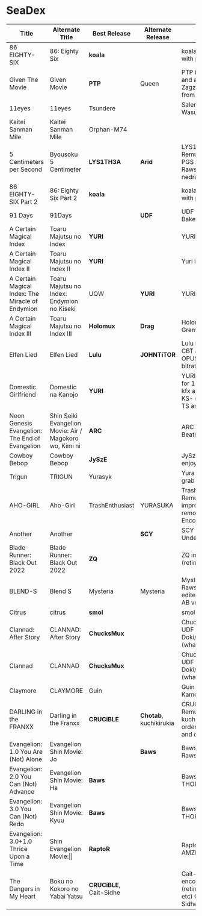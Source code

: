 # SeaDex

|                       Title                        |                      Alternate Title                      |        Best Release        |     Alternate Release      |                                                                Notes                                                                 |                                            Comparisons                                             |
|  ------------------------------------------------  |  -------------------------------------------------------  |  ------------------------  |  ------------------------  |  ----------------------------------------------------------------------------------------------------------------------------------  |  ------------------------------------------------------------------------------------------------  |
|  86 EIGHTY-SIX                                     |  86: Eighty Six                                           |  **koala**                 |                            |  koala is sam+modified Kantai with partial timing preservation                                                                       |  ['https://slow.pics/c/JiDBLhGL', 'https://slow.pics/c/QASEUo5o', 'https://rentry.co/8cgri']       |
|  Given The Movie                                   |  Given Movie                                              |  **PTP**                   |  Queen                     |  PTP is JPN BD Remux+Queen and all official subs Queen is Zagzad+CR restyled and TS from Anarchy                                     |  ['https://slow.pics/c/2xsNVQ56']                                                                  |
|  11eyes                                            |  11eyes                                                   |  Tsundere                  |                            |  Salender+modified FTV-Wasurenai                                                                                                     |  ['https://www.diffchecker.com/juNpOVc0', 'https://slow.pics/c/mrMH5ZXO']                          |
|  Kaitei Sanman Mile                                |  Kaitei Sanman Mile                                       |  Orphan-M74                |                            |                                                                                                                                      |  ['']                                                                                              |
|  5 Centimeters per Second                          |  Byousoku 5 Centimeter                                    |  **LYS1TH3A**              |  **Arid**                  |  LYS1TH3A is ITA BD Remux+Arid, nedragrevev, and PGS Arid is Beatrice-Raws+Modified Akai (TS from nedragrevev)                       |  ['https://slow.pics/c/7Tqe50EQ', 'https://slow.pics/c/g2zjrneg']                                  |
|  86 EIGHTY-SIX Part 2                              |  86: Eighty Six Part 2                                    |  **koala**                 |                            |  koala is sam+modified Kantai with partial timing preservation                                                                       |  ['https://slow.pics/c/JiDBLhGL', 'https://slow.pics/c/QASEUo5o', 'https://rentry.co/8cgri']       |
|  91 Days                                           |  91Days                                                   |                            |  **UDF**                   |  UDF is Beatrice-Raws + Mafia & Bakemono & Koby subs.                                                                                |  ['https://slow.pics/c/ERWxO68r']                                                                  |
|  A Certain Magical Index                           |  Toaru Majutsu no Index                                   |  **YURI**                  |                            |  YURI is sergey+CTR                                                                                                                  |  ['https://slow.pics/c/tkl65fYs']                                                                  |
|  A Certain Magical Index II                        |  Toaru Majutsu no Index II                                |  **YURI**                  |                            |  Yuri is sergey+UTW-Mazui                                                                                                            |  ['https://slow.pics/c/IsQ0LcHm']                                                                  |
|  A Certain Magical Index: The Miracle of Endymion  |  Toaru Majutsu no Index: Endymion no Kiseki               |  UQW                       |  **YURI**                  |  YURI is sergey+UTW                                                                                                                  |  ['https://slow.pics/c/046k5ZMh']                                                                  |
|  A Certain Magical Index III                       |  Toaru Majutsu no Index III                               |  **Holomux**               |  **Drag**                  |  Holomux is UQW+GJM and Gremlin Drag is VCB+GJM.                                                                                     |  ['https://slow.pics/c/5sIGu933']                                                                  |
|  Elfen Lied                                        |  Elfen Lied                                               |  **Lulu**                  |  **JOHNTiTOR**             |  Lulu is Kawaiika-Raws+fixed CBT JOHNTiTOR is Lulu with OPUS, however uses a low bitrate for the dub                                 |  ['https://slow.pics/c/08BwbdsU']                                                                  |
|  Domestic Girlfriend                               |  Domestic na Kanojo                                       |  **YURI**                  |                            |  YURI is Seicher+Smoke (DDY for 1-6, -KS- with DDY OP/ED kfx and font styling for 7-12) -KS- subs are HIDIVE with added TS and QC    |  ['https://slow.pics/c/Dtkkjgp6', 'https://slow.pics/c/3IknjD7v']                                  |
|  Neon Genesis Evangelion: The End of Evangelion    |  Shin Seiki Evangelion Movie: Air / Magokoro wo, Kimi ni  |  **ARC**                   |                            |  ARC is Beatrice+Sephirotic/Commie                                                                                                   |  ['']                                                                                              |
|  Cowboy Bebop                                      |  Cowboy Bebop                                             |  **JySzE**                 |                            |  JySzE is ITBD encode + options enjoyings                                                                                            |  ['']                                                                                              |
|  Trigun                                            |  TRIGUN                                                   |  Yurasyk                   |                            |  Yura is 720p dvd upscale so grab from rutracker.                                                                                    |  ['']                                                                                              |
|  AHO-GIRL                                          |  Aho-Girl                                                 |  TrashEnthusiast           |  YURASUKA                  |  TrashEnthusiast is JPN BD Remux+restyled Chihiro with improved TS and honorifics removed YURASUKA is JPN BD Encode+TrashEnthusiast  |  ['https://slow.pics/c/akDm3PYj', 'https://slow.pics/c/p7P9T1yj']                                  |
|  Another                                           |  Another                                                  |                            |  **SCY**                   |  SCY is Beatrice-Raws+modified Underwater                                                                                            |  ['https://slow.pics/c/1dHdtNaG', 'https://slow.pics/c/A6nDrixJ']                                  |
|  Blade Runner: Black Out 2022                      |  Blade Runner: Black Out 2022                             |  **ZQ**                    |                            |  ZQ includes SCY subtitles (retimed official subs)                                                                                   |  ['https://slow.pics/c/oTRPxewU']                                                                  |
|  BLEND-S                                           |  Blend S                                                  |  Mysteria                  |  Mysteria                  |  Mysteria is Beatrice-Raws+DDY(E1-9) CR (E10-12) edited, redone TS, Nii-sama OP AB version has patch applied                         |  ['https://slow.pics/c/8yZCtxe2']                                                                  |
|  Citrus                                            |  citrus                                                   |  **smol**                  |                            |  smol is JPN BD encode+Chihiro                                                                                                       |  ['https://slow.pics/c/zxWxf6uK']                                                                  |
|  Clannad: After Story                              |  CLANNAD: After Story                                     |  **ChucksMux**             |                            |  ChucksMux is Okay-Raws+UDF UDF subs are Doki/joseole99i/JySzE/Akai/UDF (what the)                                                   |  ['https://slow.pics/c/YRWRdA3U']                                                                  |
|  Clannad                                           |  CLANNAD                                                  |  **ChucksMux**             |                            |  ChucksMux is Okay-Raws+UDF UDF subs are Doki/joseole99i/JySzE/Akai/UDF (what the)                                                   |  ['https://slow.pics/c/nBI8XumP']                                                                  |
|  Claymore                                          |  CLAYMORE                                                 |  Guin                      |                            |  Guin is Beatrice-Raws+CTR-Kametsu                                                                                                   |  ['https://slow.pics/c/cdzgmhjb', 'https://slow.pics/c/esWNEuuP']                                  |
|  DARLING in the FRANXX                             |  Darling in the Franxx                                    |  **CRUCiBLE**              |  **Chotab**, kuchikirukia  |  CRUCiBLE is JPN BD Remux+Chotab and PGS kuchikirukia is Chotab with ordered chapters, FLAC debloat, and dub removal                 |  ['https://slow.pics/c/FvoTOPtZ']                                                                  |
|  Evangelion: 1.0 You Are (Not) Alone               |  Evangelion Shin Movie: Jo                                |                            |  **Baws**                  |  Baws is Beatrice-Raws+modified THORA and R1                                                                                         |  ['https://slow.pics/c/qbBiwsKW']                                                                  |
|  Evangelion: 2.0 You Can (Not) Advance             |  Evangelion Shin Movie: Ha                                |  **Baws**                  |                            |  Baws is Beatrice + modified THORA and R1 Subs                                                                                       |  ['']                                                                                              |
|  Evangelion: 3.0 You Can (Not) Redo                |  Evangelion Shin Movie: Kyuu                              |  **Baws**                  |                            |  Baws is Beatrice + modified THORA and R1 Subs                                                                                       |  ['']                                                                                              |
|  Evangelion: 3.0+1.0 Thrice Upon a Time            |  Shin Evangelion Movie:\|\|                                 |  **RaptoR**                |                            |  RaptoR is UHD JPN BD Remux + AMZN subs                                                                                              |  ['https://slow.pics/c/Nd1TrVwd', 'https://slow.pics/c/lNfW3L7B']                                  |
|  The Dangers in My Heart                           |  Boku no Kokoro no Yabai Yatsu                            |  **CRUCiBLE**, Cait-Sidhe  |                            |  Cait-Sidhe is Okay-Subs encode+modified Hidive (retimed, edited, TS, song TLs etc) CRUCiBLE is Cait-Sidhe+Dub                       |  ['https://slow.pics/c/6Mi4xJIb', 'https://slow.pics/c/ZhcKcUIr', 'https://slow.pics/c/0NfK4AkQ']  |
